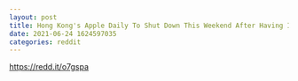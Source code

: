 ```yaml
--- 
layout: post 
title: Hong Kong's Apple Daily To Shut Down This Weekend After Having Its Assets Frozen 
date: 2021-06-24 1624597035 
categories: reddit 
--- 
```

https://redd.it/o7gspa